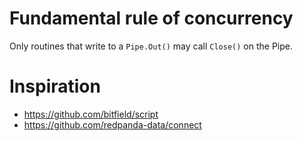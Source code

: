 

# Fundamental rule of concurrency

Only routines that write to a `Pipe.Out()` may call `Close()` on the Pipe.

# Inspiration
- https://github.com/bitfield/script
- https://github.com/redpanda-data/connect